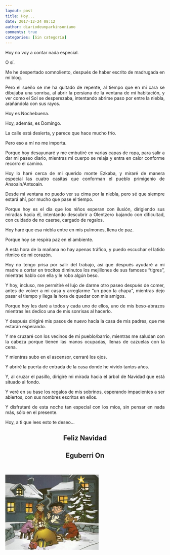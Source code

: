 ```yaml
---
layout: post
title: Hoy...
date: 2017-12-24 08:12
author: diariodeunparkinsoniano
comments: true
categories: [Sin categoría]
---
```

<p style="text-align:justify;">Hoy no voy a contar nada especial.</p>
<p style="text-align:justify;">O sí.</p>
<p style="text-align:justify;">Me he despertado somnoliento, después de haber escrito de madrugada en mí blog.</p>
<p style="text-align:justify;">Pero el sueño se me ha quitado de repente, al tiempo que en mi cara se dibujaba una sonrisa, al abrir la persiana de la ventana de mi habitación, y ver como el Sol se desperezaba, intentando abrirse paso por entre la niebla, arañándola con sus rayos.</p>
<p style="text-align:justify;">Hoy es Nochebuena.</p>
<p style="text-align:justify;">Hoy, además, es Domingo.</p>
<p style="text-align:justify;">La calle está desierta, y parece que hace mucho frío.</p>
<p style="text-align:justify;">Pero eso a mí no me importa.</p>
<p style="text-align:justify;">Porque hoy desayunaré y me embutiré en varias capas de ropa, para salir a dar mi paseo diario, mientras mi cuerpo se relaja y entra en calor conforme recorro el camino.</p>
<p style="text-align:justify;">Hoy lo haré cerca de mi querido monte Ezkaba, y miraré de manera especial las cuatro casitas que conforman el pueblo primigenio de Ansoain/Antsoain.</p>
<p style="text-align:justify;">Desde mi ventana no puedo ver su cima por la niebla, pero sé que siempre estará ahí, por mucho que pase el tiempo.</p>
<p style="text-align:justify;">Porque hoy es el día que los niños esperan con ilusión, dirigiendo sus miradas hacia él, intentando descubrir a Olentzero bajando con dificultad, con cuidado de no caerse, cargado de regalos.</p>
<p style="text-align:justify;">Hoy haré que esa niebla entre en mis pulmones, llena de paz.</p>
<p style="text-align:justify;">Porque hoy se respira paz en el ambiente.</p>
<p style="text-align:justify;">A esta hora de la mañana no hay apenas tráfico, y puedo escuchar el latido rítmico de mi corazón.</p>
<p style="text-align:justify;">Hoy no tengo prisa por salir del trabajo, así que después ayudaré a mi madre a cortar en trocitos diminutos los mejillones de sus famosos “tigres”, mientras hablo con ella y le robo algún beso.</p>
<p style="text-align:justify;">Y hoy, incluso, me permitiré el lujo de darme otro paseo después de comer, antes de volver a mi casa y arreglarme “un poco la chapa”, mientras dejo pasar el tiempo y llega la hora de quedar con mis amigos.</p>
<p style="text-align:justify;">Porque hoy les daré a todos y cada uno de ellos, uno de mis beso-abrazos mientras les dedico una de mis sonrisas al hacerlo.</p>
<p style="text-align:justify;">Y después dirigiré mis pasos de nuevo hacía la casa de mis padres, que me estarán esperando.</p>
<p style="text-align:justify;">Y me cruzaré con los vecinos de mi pueblo/barrio, mientras me saludan con la cabeza porque tienen las manos ocupadas, llenas de cazuelas con la cena.</p>
<p style="text-align:justify;">Y mientras subo en el ascensor, cerraré los ojos.</p>
<p style="text-align:justify;">Y abriré la puerta de entrada de la casa donde he vivido tantos años.</p>
<p style="text-align:justify;">Y, al cruzar el pasillo, dirigiré mi mirada hacia el árbol de Navidad que está situado al fondo.</p>
<p style="text-align:justify;">Y veré en su base los regalos de mis sobrinos, esperando impacientes a ser abiertos, con sus nombres escritos en ellos.</p>
<p style="text-align:justify;">Y disfrutaré de esta noche tan especial con los míos, sin pensar en nada más, sólo en el presente.</p>
<p style="text-align:justify;">Hoy, a ti que lees esto te deseo…</p>

<h2 style="text-align:center;"><strong>Feliz Navidad</strong></h2>
<h2 style="text-align:center;"><strong>Eguberri On</strong></h2>
&nbsp;
<p style="text-align:justify;"><img class="img-fluid"  clasXs=" size-full wp-image-534 aligncenter" src="/assets/images/2017/12/l_aiete-gabonetako-ipuinak-1.jpg" alt="l_aiete-gabonetako-ipuinak-1" width="295" height="237" /></p>
&nbsp;

&nbsp;

&nbsp;

&nbsp;

&nbsp;

&nbsp;
